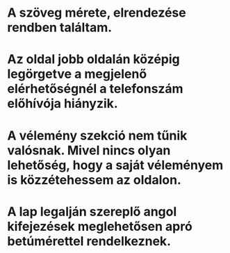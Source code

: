 # A szöveg mérete, elrendezése rendben találtam.
# Az oldal jobb oldalán középig legörgetve a megjelenő elérhetőségnél a telefonszám előhívója hiányzik.
# A vélemény szekció nem tűnik valósnak. Mivel nincs olyan lehetőség, hogy a saját véleményem is közzétehessem az oldalon.
# A lap legalján szereplő angol kifejezések meglehetősen apró betúmérettel rendelkeznek.
